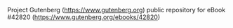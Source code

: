 Project Gutenberg (https://www.gutenberg.org) public repository for eBook #42820 (https://www.gutenberg.org/ebooks/42820)
